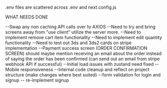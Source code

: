 .env files are scattered across .env and next.config.js

WHAT NEEDS DONE

--Swap any non caching API calls over to AXIOS
--Need to try and bring screens away from "use client" utilize the server more.
--Need to implement remove cart item functionality
--Need to implement edit quantity functionality
--Need to test out 3ds and 3ds2 cards on stripe implementation
--Payment success screen (ORDER CONFIRMATION SCREEN) should maybe mention receiving an email about the order instead of saying the order has been confirmed (can send out an email from stripe webhook API if successful)
--Initial load issues with zustand need fixed
--Mobile responsiveness
--Internal code cleanup and reflect on project structure (make changes where best suited)
--form validation for login and signup
-- re-implement signup